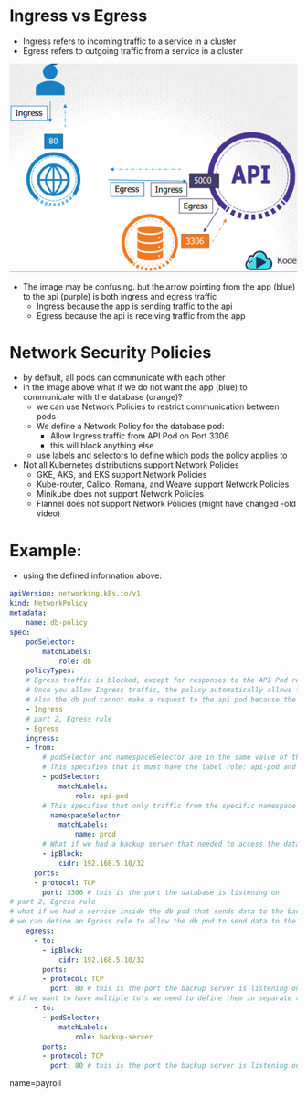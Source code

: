 # Ingress vs Egress
- Ingress refers to incoming traffic to a service in a cluster
- Egress refers to outgoing traffic from a service in a cluster

![Ingress Egress](image-3.png)
- The image may be confusing. but the arrow pointing from the app (blue) to the api (purple) is both ingress and egress traffic
    - Ingress because the app is sending traffic to the api
    - Egress because the api is receiving traffic from the app

# Network Security Policies
- by default, all pods can communicate with each other
- in the image above what if we do not want the app (blue) to communicate with the database (orange)?
    - we can use Network Policies to restrict communication between pods
    - We define a Network Policy for the database pod:
        - Allow Ingress traffic from API Pod on Port 3306
        - this will block anything else 
    - use labels and selectors to define which pods the policy applies to
- Not all Kubernetes distributions support Network Policies
    - GKE, AKS, and EKS support Network Policies
    - Kube-router, Calico, Romana, and Weave support Network Policies
    - Minikube does not support Network Policies
    - Flannel does not support Network Policies (might have changed -old video)

# Example:
- using the defined information above:

```yaml
apiVersion: networking.k8s.io/v1
kind: NetworkPolicy
metadata:
    name: db-policy
spec:
    podSelector:
        matchLabels:
            role: db
    policyTypes:
    # Egress traffic is blocked, except for responses to the API Pod request
    # Once you allow Ingress traffic, the policy automatically allows for a response (Egress) to the request (Ingress)
    # Also the db pod cannot make a request to the api pod because the policy only allows Ingress traffic from the api pod. A specific Egress rule must be defined for that.
    - Ingress
    # part 2, Egress rule
    - Egress
    ingress:
    - from:
        # podSelector and namespaceSelector are in the same value of the list (- ) which means both must be true for the rule to apply, but "- ipBlock" has a different value, which means it is a separate rule. 
        # This specifies that it must have the label role: api-pod and namespace: prod to allow Ingress traffic or have the IP address given in the ipBlock field
        - podSelector:
            matchLabels:
                role: api-pod
        # This specifies that only traffic from the specific namespace prod is allowed, if not specified, traffic from all namespaces is allowed
          namespaceSelector:
            matchLabels:
                name: prod
        # What if we had a backup server that needed to access the database? it is not in the same namespace (prod) or labeled (role: api-pod). We do know the IP address of the backup server, so we can use the IPBlock field to allow the backup server to access the database by allowing Ingress traffic from the backup server's IP address
        - ipBlock:
            cidr: 192.168.5.10/32
      ports:
      - protocol: TCP
        port: 3306 # this is the port the database is listening on
# part 2, Egress rule
# what if we had a service inside the db pod that sends data to the backup server from the database?
# we can define an Egress rule to allow the db pod to send data to the backup server
    egress:
      - to:
        - ipBlock:
            cidr: 192.168.5.10/32
        ports:
        - protocol: TCP
          port: 80 # this is the port the backup server is listening on
# if we want to have multiple to's we need to define them in separate rules
      - to:
        - podSelector:
            matchLabels:
                role: backup-server
        ports:
        - protocol: TCP
          port: 80 # this is the port the backup server is listening on
```

name=payroll
